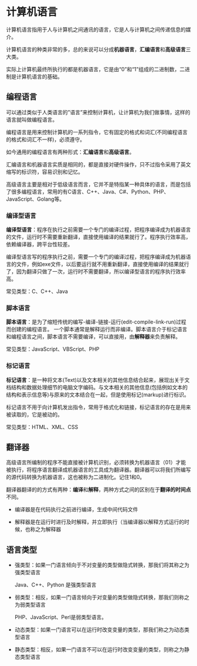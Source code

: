 # 计算机语言

计算机语言指用于人与计算机之间通讯的语言，它是人与计算机之间传递信息的媒介。

计算机语言的种类非常的多，总的来说可以分成**机器语言**，**汇编语言**和**高级语言**三大类。

实际上计算机最终所执行的都是机器语言，它是由“0”和“1”组成的二进制数，二进制是计算机语言的基础。



##  编程语言

可以通过类似于人类语言的”语言”来控制计算机，让计算机为我们做事情，这样的语言就叫做编程语言。

编程语言是用来控制计算机的一系列指令，它有固定的格式和词汇(不同编程语言的格式和词汇不一样)，必须遵守。

如今通用的编程语言有两种形式：**汇编语言**和**高级语言**。

汇编语言和机器语言实质是相同的，都是直接对硬件操作，只不过指令采用了英文缩写的标识符，容易识别和记忆。

高级语言主要是相对于低级语言而言，它并不是特指某一种具体的语言，而是包括了很多编程语言，常用的有C语言、C++、Java、C#、Python、PHP、JavaScript、Golang等。



### 编译型语言

**编译型语言**：程序在执行之前需要一个专门的编译过程，把程序编译成为机器语言的文件，运行时不需要重新翻译，直接使用编译的结果就行了。程序执行效率高，依赖编译器，跨平台性较差。

编译型语言写的程序执行之前，需要一个专门的编译过程，把程序编译成为机器语言的文件，例如exe文件，以后要运行就不用重新翻译，直接使用编译的结果就行了，因为翻译只做了一次，运行时不需要翻译，所以编译型语言的程序执行效率高。

常见类型：C、C++、Java



### 脚本语言

**脚本语言**：是为了缩短传统的编写-编译-链接-运行(edit-compile-link-run)过程而创建的编程语言。
一个脚本通常是解释运行而非编译。脚本语言介于标记语言和编程语言之间，脚本语言不需要编译，可以直接用，由**解释器**来负责解释。

常见类型：JavaScript、VBScript、PHP





###  标记语言

**标记语言**：是一种将文本(Text)以及文本相关的其他信息结合起来，展现出关于文档结构和数据处理细节的电脑文字编码。与文本相关的其他信息(包括例如文本的结构和表示信息等)与原来的文本结合在一起，但是使用标记(markup)进行标识。

标记语言不用于向计算机发出指令，常用于格式化和链接，标记语言的存在是用来被读取的，它是被动的。

常见类型：HTML、XML、CSS



##   翻译器

高级语言所编制的程序不能直接被计算机识别，必须转换为机器语言（01）才能被执行，将程序语言翻译成机器语言的工具成为翻译器。翻译器可以将我们所编写的源代码转换为机器语言，这也被称为二进制化。记住1和0。

翻译器翻译的的方式有两种：**编译**和**解释**，两种方式之间的区别在于**翻译的时间点**不同。

- 编译器是在代码执行之前进行编译，生成中间代码文件

- 解释器是在运行时进行及时解释，并立即执行（当编译器以解释方式运行的时候，也称之为解释器





## 语言类型

- 强类型：如果一门语言倾向于不对变量的类型做隐式转换，那我们将其称之为强类型语言

  Java、C++、Python 是强类型语言

- 弱类型：相反，如果一门语言倾向于对变量的类型做隐式转换，那我们则称之为弱类型语言

  PHP、JavaScript、Perl是弱类型语言。

- 动态类型：如果一门语言可以在运行时改变变量的类型，那我们称之为动态类型语言

- 静态类型：相反，如果一门语言不可以在运行时改变变量的类型，则称之为静态类型语言

